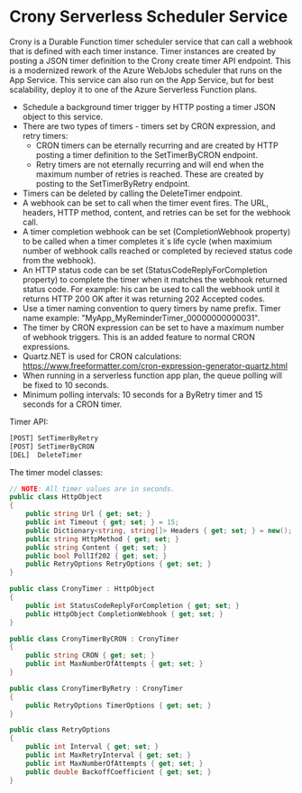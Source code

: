 # Crony Serverless Scheduler Service

Crony is a Durable Function timer scheduler service that can call a webhook that is defined with each timer instance. Timer instances are created by posting a JSON timer definition to the Crony create timer API endpoint. This is a modernized rework of the Azure WebJobs scheduler that runs on the App Service. This service can also run on the App Service, but for best scalability, deploy it to one of the Azure Serverless Function plans.

- Schedule a background timer trigger by HTTP posting a timer JSON object to this service.
- There are two types of timers - timers set by CRON expression, and retry timers:
    * CRON timers can be eternally recurring and are created by HTTP posting a timer definition to the SetTimerByCRON endpoint.
    * Retry timers are not eternally recurring and will end when the maximum number of retries is reached. These are created by posting to the SetTimerByRetry endpoint.
- Timers can be deleted by calling the DeleteTimer endpoint.
- A webhook can be set to call when the timer event fires. The URL, headers, HTTP method, content, and retries can be set for the webhook call.
- A timer completion webhook can be set (CompletionWebhook property) to be called when a timer completes it`s life cycle (when maximium number of webhook calls reached or completed by recieved status code from the webhook).
- An HTTP status code can be set (StatusCodeReplyForCompletion property) to complete the timer when it matches the webhook returned status code. For example: his can be used to call the webhook until it returns HTTP 200 OK after it was returning 202 Accepted codes.
- Use a timer naming convention to query timers by name prefix. Timer name example: "MyApp_MyReminderTimer_00000000000031".
- The timer by CRON expression can be set to have a maximum number of webhook triggers. This is an added feature to normal CRON expressions.
- Quartz.NET is used for CRON calculations: https://www.freeformatter.com/cron-expression-generator-quartz.html
- When running in a serverless function app plan, the queue polling will be fixed to 10 seconds.
- Minimum polling intervals: 10 seconds for a ByRetry timer and 15 seconds for a CRON timer.

Timer API:
```r
[POST] SetTimerByRetry
[POST] SetTimerByCRON
[DEL]  DeleteTimer
```

The timer model classes:
```csharp
// NOTE: All timer values are in seconds.
public class HttpObject
{
    public string Url { get; set; }
    public int Timeout { get; set; } = 15;
    public Dictionary<string, string[]> Headers { get; set; } = new();
    public string HttpMethod { get; set; }
    public string Content { get; set; }
    public bool PollIf202 { get; set; }
    public RetryOptions RetryOptions { get; set; }
}

public class CronyTimer : HttpObject
{
    public int StatusCodeReplyForCompletion { get; set; }
    public HttpObject CompletionWebhook { get; set; }
}

public class CronyTimerByCRON : CronyTimer
{
    public string CRON { get; set; }
    public int MaxNumberOfAttempts { get; set; }
}

public class CronyTimerByRetry : CronyTimer
{
    public RetryOptions TimerOptions { get; set; }
}

public class RetryOptions
{
    public int Interval { get; set; }
    public int MaxRetryInterval { get; set; }
    public int MaxNumberOfAttempts { get; set; }
    public double BackoffCoefficient { get; set; }
}
```
